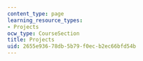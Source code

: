 ```yaml
---
content_type: page
learning_resource_types:
- Projects
ocw_type: CourseSection
title: Projects
uid: 2655e936-78db-5b79-f0ec-b2ec66bfd54b
---
```

